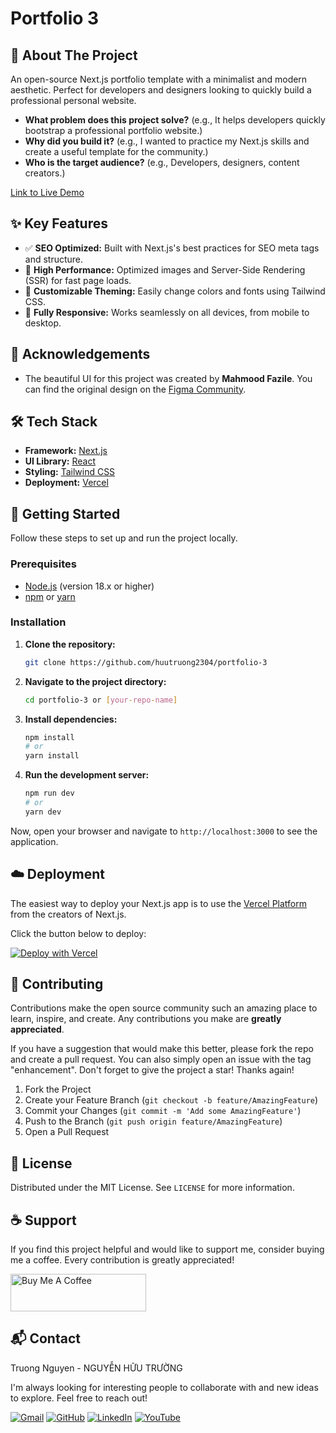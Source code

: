 # Portfolio 3

## 📖 About The Project

An open-source Next.js portfolio template with a minimalist and modern aesthetic. Perfect for developers and designers looking to quickly build a professional personal website.

- **What problem does this project solve?** (e.g., It helps developers quickly bootstrap a professional portfolio website.)
- **Why did you build it?** (e.g., I wanted to practice my Next.js skills and create a useful template for the community.)
- **Who is the target audience?** (e.g., Developers, designers, content creators.)

[Link to Live Demo](https://coding-with-truong-portfolio-3.vercel.app/)

## ✨ Key Features

- ✅ **SEO Optimized:** Built with Next.js's best practices for SEO meta tags and structure.
- 🚀 **High Performance:** Optimized images and Server-Side Rendering (SSR) for fast page loads.
- 🎨 **Customizable Theming:** Easily change colors and fonts using Tailwind CSS.
- 📱 **Fully Responsive:** Works seamlessly on all devices, from mobile to desktop.

## 🙏 Acknowledgements

- The beautiful UI for this project was created by **Mahmood Fazile**. You can find the original design on the [Figma Community](https://www.figma.com/community/file/1351551318943737601).

## 🛠️ Tech Stack

- **Framework:** [Next.js](https://nextjs.org/)
- **UI Library:** [React](https://reactjs.org/)
- **Styling:** [Tailwind CSS](https://tailwindcss.com/)
- **Deployment:** [Vercel](https://vercel.com/)

## 🚀 Getting Started

Follow these steps to set up and run the project locally.

### Prerequisites

- [Node.js](https://nodejs.org/en/) (version 18.x or higher)
- [npm](https://www.npmjs.com/) or [yarn](https://yarnpkg.com/)

### Installation

1.  **Clone the repository:**

    ```bash
    git clone https://github.com/huutruong2304/portfolio-3
    ```

2.  **Navigate to the project directory:**

    ```bash
    cd portfolio-3 or [your-repo-name]
    ```

3.  **Install dependencies:**

    ```bash
    npm install
    # or
    yarn install
    ```

4.  **Run the development server:**
    ```bash
    npm run dev
    # or
    yarn dev
    ```

Now, open your browser and navigate to `http://localhost:3000` to see the application.

## ☁️ Deployment

The easiest way to deploy your Next.js app is to use the [Vercel Platform](https://vercel.com/new?utm_medium=default-template&filter=next.js&utm_source=create-next-app&utm_campaign=create-next-app-readme) from the creators of Next.js.

Click the button below to deploy:

[![Deploy with Vercel](https://vercel.com/button)](https://vercel.com/new/clone?repository-url=https://github.com/[your-github-username]/[your-repo-name])

## 🤝 Contributing

Contributions make the open source community such an amazing place to learn, inspire, and create. Any contributions you make are **greatly appreciated**.

If you have a suggestion that would make this better, please fork the repo and create a pull request. You can also simply open an issue with the tag "enhancement". Don't forget to give the project a star! Thanks again!

1.  Fork the Project
2.  Create your Feature Branch (`git checkout -b feature/AmazingFeature`)
3.  Commit your Changes (`git commit -m 'Add some AmazingFeature'`)
4.  Push to the Branch (`git push origin feature/AmazingFeature`)
5.  Open a Pull Request

## 📄 License

Distributed under the MIT License. See `LICENSE` for more information.

## ☕ Support

If you find this project helpful and would like to support me, consider buying me a coffee. Every contribution is greatly appreciated!

<a href="https://www.buymeacoffee.com/truongnh9x" target="_blank">
  <img src="https://cdn.buymeacoffee.com/buttons/v2/default-yellow.png" alt="Buy Me A Coffee" style="height: 60px !important;width: 217px !important;" >
</a>

## 📬 Contact

Truong Nguyen - NGUYỄN HỮU TRƯỜNG

I'm always looking for interesting people to collaborate with and new ideas to explore. Feel free to reach out!
<br />

[![Gmail](https://img.shields.io/badge/Gmail-D14836?style=for-the-badge&logo=gmail&logoColor=white)](mailto:truongnh2711@gmail.com)
[![GitHub](https://img.shields.io/badge/GitHub-181717?style=for-the-badge&logo=github&logoColor=white)](https://github.com/huutruong2304)
[![LinkedIn](https://img.shields.io/badge/LinkedIn-0A66C2?style=for-the-badge&logo=linkedin&logoColor=white)](https://www.linkedin.com/in/truongnh9x/)
[![YouTube](https://img.shields.io/badge/YouTube-FF0000?style=for-the-badge&logo=youtube&logoColor=white)](https://www.youtube.com/@Truongnh9x)
